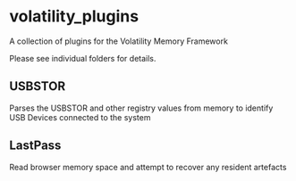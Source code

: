 # volatility_plugins
A collection of plugins for the Volatility Memory Framework

Please see individual folders for details. 

## USBSTOR
Parses the USBSTOR and other registry values from memory to identify USB Devices connected to the system

## LastPass
Read browser memory space and attempt to recover any resident artefacts

